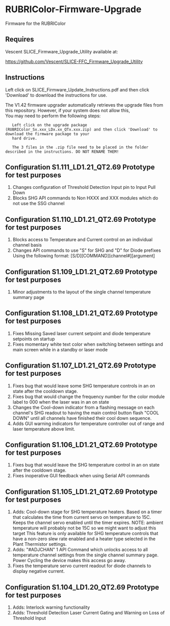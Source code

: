 # RUBRIColor-Firmware-Upgrade
Firmware for the RUBRIColor

## Requires 
  Vescent SLICE_Firmware_Upgrade_Utility available at:
  
  https://github.com/Vescent/SLICE-FFC_Firmware_Upgrade_Utility
## Instructions
 
  Left click on SLICE_Firmware_Update_Instructions.pdf and then click 'Download' to download the instructions for use.

  The V1.42 firmware upgrader automatically retrieves the upgrade files from this repository. However, if your system does not allow this,  
  You may need to perform the following steps:  
  
       Left click on the upgrade package (RUBRIColor_Sx.xxx_LDx.xx_QTx.xxx.zip) and then click 'Download' to download the firmware package to your  
       hard drive.
  
       The 3 files in the .zip file need to be placed in the folder described in the instructions. DO NOT RENAME THEM!  

## Configuration S1.111_LD1.21_QT2.69 Prototype for test purposes
1.  Changes configuration of Threshold Detection Input pin to Input Pull Down
2.  Blocks SHG API commands to Non HXXX and XXX modules which do not use the SSG channel

## Configuration S1.110_LD1.21_QT2.69 Prototype for test purposes
1.  Blocks access to Temperature and Current control on an individual channel basis
2.  Changes API commands to use "S" for SHG and "D" for Diode prefixes 
    Using the following format:
    [S/D][COMMAND][channel#][argument]

## Configuration S1.109_LD1.21_QT2.69 Prototype for test purposes
1.  Minor adjustments to the layout of the single channel temperature summary page

## Configuration S1.108_LD1.21_QT2.69 Prototype for test purposes
1.  Fixes Missing Saved laser current setpoint and diode temperature setpoints on startup
2.  Fixes momentary white text color when switching between settings and main screen while in a standby or laser mode

## Configuration S1.107_LD1.21_QT2.69 Prototype for test purposes
1.  Fixes bug that would leave some SHG temperature controls in an on state after the cooldown stage.
2.  Fixes bug that would change the frequency number for the color module label to 000 when the laser was in an on state
3.  Changes the Cool-down indicator from a flashing message on each channel's SHG readout to having the main control button flash "COOL DOWN" 
    until all channels have finished their cool down sequence.
4.  Adds GUI warning indicators for temperature controller out of range and laser temperature above limit.	

## Configuration S1.106_LD1.21_QT2.69 Prototype for test purposes
1.  Fixes bug that would leave the SHG temperature control in an on state after the cooldown stage.
2.  Fixes inoperative GUI feedback when using Serial API commands

## Configuration S1.105_LD1.21_QT2.69 Prototype for test purposes
1.	Adds:
	Cool-down stage for SHG temperature heaters. Based on a timer that calculates the time from current servo on temperature to 15C. 
	Keeps the channel servo enabled until the timer expires. 
	NOTE: ambient temperature will probably not be 15C so we might want to adjust this target
	This feature is only available for SHG temperature controls that have a non-zero slew rate enabled and a heater type selected in the Plant Thermistor settings.
2.	Adds:
	"#ADJCHAN" 1 API Command which unlocks access to all temperature channel settings from the single channel summary page.
	Power Cycling the device makes this access go away.
3.	Fixes the temperature servo current readout for diode channels to display negative current. 	

## Configuration S1.104_LD1.20_QT2.69 Prototype for test purposes
1.	Adds:
	Interlock warning functionality
2.	Adds:
	Threshold Detection Laser Current Gating and Warning on Loss of Threshold Input

